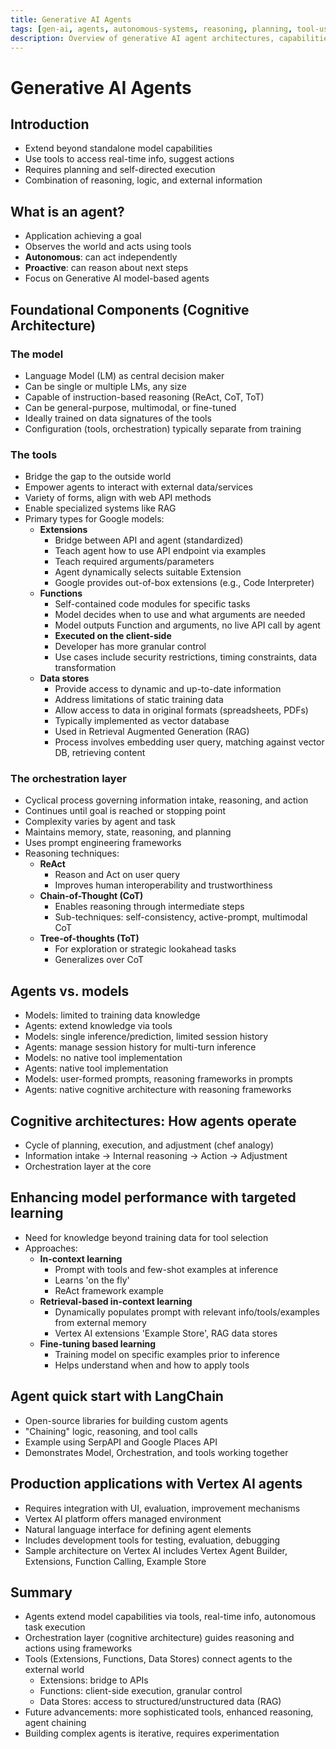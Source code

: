 ```yaml
---
title: Generative AI Agents
tags: [gen-ai, agents, autonomous-systems, reasoning, planning, tool-use, agent-architecture, llm-agents]
description: Overview of generative AI agent architectures, capabilities, and implementation strategies for autonomous task execution.
---
```


# Generative AI Agents

## Introduction
- Extend beyond standalone model capabilities
- Use tools to access real-time info, suggest actions
- Requires planning and self-directed execution
- Combination of reasoning, logic, and external information

## What is an agent?
- Application achieving a goal
- Observes the world and acts using tools
- **Autonomous**: can act independently
- **Proactive**: can reason about next steps
- Focus on Generative AI model-based agents

## Foundational Components (Cognitive Architecture)

### The model
- Language Model (LM) as central decision maker
- Can be single or multiple LMs, any size
- Capable of instruction-based reasoning (ReAct, CoT, ToT)
- Can be general-purpose, multimodal, or fine-tuned
- Ideally trained on data signatures of the tools
- Configuration (tools, orchestration) typically separate from training

### The tools
- Bridge the gap to the outside world
- Empower agents to interact with external data/services
- Variety of forms, align with web API methods
- Enable specialized systems like RAG
- Primary types for Google models:
    - **Extensions**
        - Bridge between API and agent (standardized)
        - Teach agent how to use API endpoint via examples
        - Teach required arguments/parameters
        - Agent dynamically selects suitable Extension
        - Google provides out-of-box extensions (e.g., Code Interpreter)
    - **Functions**
        - Self-contained code modules for specific tasks
        - Model decides when to use and what arguments are needed
        - Model outputs Function and arguments, no live API call by agent
        - **Executed on the client-side**
        - Developer has more granular control
        - Use cases include security restrictions, timing constraints, data transformation
    - **Data stores**
        - Provide access to dynamic and up-to-date information
        - Address limitations of static training data
        - Allow access to data in original formats (spreadsheets, PDFs)
        - Typically implemented as vector database
        - Used in Retrieval Augmented Generation (RAG)
        - Process involves embedding user query, matching against vector DB, retrieving content

### The orchestration layer
- Cyclical process governing information intake, reasoning, and action
- Continues until goal is reached or stopping point
- Complexity varies by agent and task
- Maintains memory, state, reasoning, and planning
- Uses prompt engineering frameworks
- Reasoning techniques:
    - **ReAct**
        - Reason and Act on user query
        - Improves human interoperability and trustworthiness
    - **Chain-of-Thought (CoT)**
        - Enables reasoning through intermediate steps
        - Sub-techniques: self-consistency, active-prompt, multimodal CoT
    - **Tree-of-thoughts (ToT)**
        - For exploration or strategic lookahead tasks
        - Generalizes over CoT

## Agents vs. models
- Models: limited to training data knowledge
- Agents: extend knowledge via tools
- Models: single inference/prediction, limited session history
- Agents: manage session history for multi-turn inference
- Models: no native tool implementation
- Agents: native tool implementation
- Models: user-formed prompts, reasoning frameworks in prompts
- Agents: native cognitive architecture with reasoning frameworks

## Cognitive architectures: How agents operate
- Cycle of planning, execution, and adjustment (chef analogy)
- Information intake -> Internal reasoning -> Action -> Adjustment
- Orchestration layer at the core

## Enhancing model performance with targeted learning
- Need for knowledge beyond training data for tool selection
- Approaches:
    - **In-context learning**
        - Prompt with tools and few-shot examples at inference
        - Learns 'on the fly'
        - ReAct framework example
    - **Retrieval-based in-context learning**
        - Dynamically populates prompt with relevant info/tools/examples from external memory
        - Vertex AI extensions 'Example Store', RAG data stores
    - **Fine-tuning based learning**
        - Training model on specific examples prior to inference
        - Helps understand when and how to apply tools

## Agent quick start with LangChain
- Open-source libraries for building custom agents
- "Chaining" logic, reasoning, and tool calls
- Example using SerpAPI and Google Places API
- Demonstrates Model, Orchestration, and tools working together

## Production applications with Vertex AI agents
- Requires integration with UI, evaluation, improvement mechanisms
- Vertex AI platform offers managed environment
- Natural language interface for defining agent elements
- Includes development tools for testing, evaluation, debugging
- Sample architecture on Vertex AI includes Vertex Agent Builder, Extensions, Function Calling, Example Store

## Summary
- Agents extend model capabilities via tools, real-time info, autonomous task execution
- Orchestration layer (cognitive architecture) guides reasoning and actions using frameworks
- Tools (Extensions, Functions, Data Stores) connect agents to the external world
    - Extensions: bridge to APIs
    - Functions: client-side execution, granular control
    - Data Stores: access to structured/unstructured data (RAG)
- Future advancements: more sophisticated tools, enhanced reasoning, agent chaining
- Building complex agents is iterative, requires experimentation